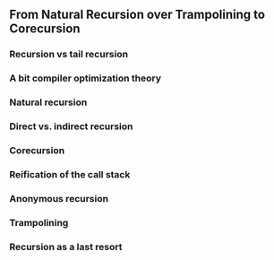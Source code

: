 ## From Natural Recursion over Trampolining to Corecursion

### Recursion vs tail recursion

### A bit compiler optimization theory

### Natural recursion

### Direct vs. indirect recursion

### Corecursion

### Reification of the call stack

### Anonymous recursion

### Trampolining

### Recursion as a last resort
